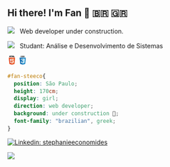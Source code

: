 ## Hi there! I'm Fan 👋 :brazil: :greece:

<img src="https://media.giphy.com/media/WFZvB7VIXBgiz3oDXE/giphy.gif" width="21"> &nbsp; Web developer under construction. 

<img src="https://media.giphy.com/media/lnIfDxGkt2t6L3KmgG/giphy.gif" width="21"> &nbsp; Studant: Análise e Desenvolvimento de Sistemas 

<code><img height="20" src="https://raw.githubusercontent.com/github/explore/80688e429a7d4ef2fca1e82350fe8e3517d3494d/topics/html/html.png"></code>
<code><img height="20" src="https://raw.githubusercontent.com/github/explore/80688e429a7d4ef2fca1e82350fe8e3517d3494d/topics/css/css.png"></code>

```css
#fan-steeco{ 
  position: São Paulo; 
  height: 170cm; 
  display: girl; 
  direction: web developer;
  background: under construction 🔨; 
  font-family: "brazilian", greek; 
}
```

[![Linkedin: stephanieeconomides](https://img.shields.io/badge/-stephanieeconomides-blue?style=flat-square&logo=Linkedin&logoColor=white&link=https://www.linkedin.com/in/stephanieeconomides/)](https://www.linkedin.com/in/stephanieeconomides/)

<img src="https://media.giphy.com/media/L8K62iTDkzGX6/giphy.gif" width="150">
